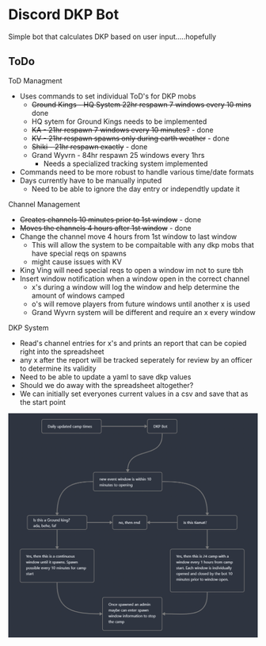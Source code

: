 # Discord DKP Bot
Simple bot that calculates DKP based on user input.....hopefully
## ToDo

ToD Managment
- Uses commands to set individual ToD's for DKP mobs
    - ~~Ground Kings - HQ System 22hr respawn 7 windows every 10 mins~~ done
    - HQ sytem for Ground Kings needs to be implemented
    - ~~KA - 21hr respawn 7 windows every 10 minutes?~~ - done
    - ~~KV - 21hr respawn spawns only during earth weather~~ - done
    - ~~Shiki - 21hr respawn exactly~~ - done
    - Grand Wyvrn - 84hr respawn 25 windows every 1hrs
        - Needs a specialized tracking system implemented
- Commands need to be more robust to handle various time/date formats
- Days currently have to be manually inputed
  - Need to be able to ignore the day entry or independtly update it

Channel Management
- ~~Creates channels 10 minutes prior to 1st window~~ - done
- ~~Moves the channels 4 hours after 1st window~~ - done
- Change the channel move 4 hours from 1st window to last window
  - This will allow the system to be compaitable with any dkp mobs that have special reqs on spawns
  - might cause issues with KV
- King Ving will need special reqs to open a window im not to sure tbh
- Insert window notification when a window open in the correct channel
  - x's during a window will log the window and help determine the amount of windows camped
  - o's will remove players from future windows until another x is used
  - Grand Wyvrn system will be different and require an x every window

DKP System
- Read's channel entries for x's and prints an report that can be copied right into the spreadsheet
- any x after the report will be tracked seperately for review by an officer to determine its validity
- Need to be able to update a yaml to save dkp values
- Should we do away with the spreadsheet altogether?
- We can initially set everyones current values in a csv and save that as the start point

![Image](./images/workflow.png)